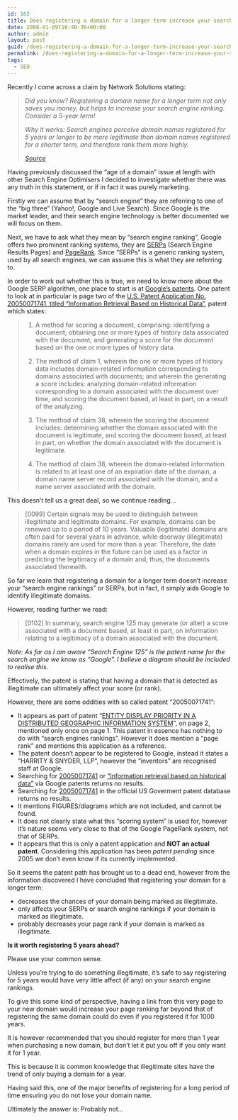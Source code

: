 ```yaml
---
id: 162
title: Does registering a domain for a longer term increase your search engine rankings?
date: 2008-01-09T16:40:36+00:00
author: admin
layout: post
guid: /does-registering-a-domain-for-a-longer-term-increase-your-search-engine-rankings
permalink: /does-registering-a-domain-for-a-longer-term-increase-your-search-engine-rankings/
tags:
  - SEO
---
```

<p class="lead">
  Recently I come across a claim by Network Solutions stating:
</p>

> _Did you know? Registering a domain name for a longer term not only saves you money, but helps to increase your search engine ranking. Consider a 5-year term!_
> 
> _Why it works: Search engines perceive domain names registered for 5 years or longer to be more legitimate than domain names registered for a shorter term, and therefore rank them more highly._
> 
> _[Source](http://www.networksolutions.com/purchase-it/images/domain-ad-in-cart.gif)_

<!--more-->Having previously discussed the &#8220;age of a domain&#8221; issue at length with other Search Engine Optimisers I decided to investigate whether there was any truth in this statement, or if in fact it was purely marketing.

Firstly we can assume that by &#8220;search engine&#8221; they are referring to one of the &#8220;big three&#8221; (Yahoo!, Google and Live Search). Since Google is the market leader, and their search engine technology is better documented we will focus on them.

Next, we have to ask what they mean by &#8220;search engine ranking&#8221;, Google offers two prominent ranking systems, they are [SERPs](http://en.wikipedia.org/wiki/Serp) (Search Engine Results Pages) and [PageRank](http://en.wikipedia.org/wiki/PageRank). Since &#8220;SERPs&#8221; is a generic ranking system, used by all search engines, we can assume this is what they are referring to.

In order to work out whether this is true, we need to know more about the Google SERP algorithm, one place to start is at [Google&#8217;s patents](http://appft1.uspto.gov/netacgi/nph-Parser?Sect1=PTO2&Sect2=HITOFF&p=1&u=%2Fnetahtml%2FPTO%2Fsearch-bool.html&r=0&f=S&l=50&TERM1=google&FIELD1=AS&co1=AND&TERM2=&FIELD2=&d=PG01). One patent to look at in particular is page two of the [U.S. Patent Application No. 20050071741, titled &#8220;Information Retrieval Based on Historical Data&#8221;,](http://appft1.uspto.gov/netacgi/nph-Parser?Sect1=PTO2&Sect2=HITOFF&p=1&u=%2Fnetahtml%2FPTO%2Fsearch-bool.html&r=2&f=G&l=50&co1=AND&d=PG01&s1=20050071741&OS=20050071741) patent which states:

> 1. A method for scoring a document, comprising: identifying a document; obtaining one or more types of history data associated with the document; and generating a score for the document based on the one or more types of history data.
> 
> 38. The method of claim 1, wherein the one or more types of history data includes domain-related information corresponding to domains associated with documents; and wherein the generating a score includes: analyzing domain-related information corresponding to a domain associated with the document over time, and scoring the document based, at least in part, on a result of the analyzing.
> 
> 39. The method of claim 38, wherein the scoring the document includes: determining whether the domain associated with the document is legitimate, and scoring the document based, at least in part, on whether the domain associated with the document is legitimate.
> 
> 40. The method of claim 38, wherein the domain-related information is related to at least one of an expiration date of the domain, a domain name server record associated with the domain, and a name server associated with the domain.

This doesn&#8217;t tell us a great deal, so we continue reading&#8230;

> [0099] Certain signals may be used to distinguish between illegitimate and legitimate domains. For example, domains can be renewed up to a period of 10 years. Valuable (legitimate) domains are often paid for several years in advance, while doorway (illegitimate) domains rarely are used for more than a year. Therefore, the date when a domain expires in the future can be used as a factor in predicting the legitimacy of a domain and, thus, the documents associated therewith.

So far we learn that registering a domain for a longer term doesn&#8217;t increase your &#8220;search engine rankings&#8221; or SERPs, but in fact, it simply aids Google to identify illegitimate domains.

However, reading further we read:

> [0102] In summary, search engine 125 may generate (or alter) a score associated with a document based, at least in part, on information relating to a legitimacy of a domain associated with the document.

_Note: As far as I am aware &#8220;Search Engine 125&#8221; is the patent name for the search engine we know as &#8220;Google&#8221;. I believe a diagram should be included to realise this._

Effectively, the patent is stating that having a domain that is detected as illegitimate can ultimately affect your score (or rank).

However, there are some oddities with so called patent &#8220;20050071741&#8221;:

  * It appears as part of patent &#8220;[ENTITY DISPLAY PRIORITY IN A DISTRIBUTED GEOGRAPHIC INFORMATION SYSTEM](http://appft1.uspto.gov/netacgi/nph-Parser?Sect1=PTO2&Sect2=HITOFF&p=1&u=%2Fnetahtml%2FPTO%2Fsearch-bool.html&r=1&f=G&l=50&co1=AND&d=PG01&s1=20050071741&OS=20050071741&RS=20050071741)&#8220;, on page 2, mentioned only once on page 1. This patent in essence has nothing to do with &#8220;search engines rankings&#8221;. However it does mention a &#8220;page rank&#8221; and mentions this application as a reference.
  * The patent doesn&#8217;t appear to be registered to Google, instead it states a &#8220;HARRITY & SNYDER, LLP&#8221;, however the &#8220;inventors&#8221; are recognised staff at Google.
  * Searching for [20050071741](http://www.google.com/patents?q=20050071741&btnG=Search+Patents) or [&#8220;Information retrieval based on historical data&#8221;](http://www.google.com/patents?q=%22Information+retrieval+based+on+historical+data%22&btnG=Search+Patents) via Google patents returns no results.
  * Searching for [20050071741](http://patft.uspto.gov/netacgi/nph-Parser?TERM1=20050071741&Sect1=PTO1&Sect2=HITOFF&d=PALL&p=1&u=%2Fnetahtml%2FPTO%2Fsrchnum.htm&r=0&f=S&l=50) in the official US Goverment patent database returns no results.
  * It mentions FIGURES/diagrams which are not included, and cannot be found.
  * It does not clearly state what this &#8220;scoring system&#8221; is used for, however it&#8217;s nature seems very close to that of the Google PageRank system, not that of SERPs.
  * It appears that this is only a patent application and **NOT an actual patent**. Considering this application has been _patent pending_ since 2005 we don&#8217;t even know if its currently implemented.

So it seems the patent path has brought us to a dead end, however from the information discovered I have concluded that registering your domain for a longer term:

  * decreases the chances of your domain being marked as illegitimate.
  * only affects your SERPs or search engine rankings if your domain is marked as illegitimate.
  * probably decreases your page rank if your domain is marked as illegitimate.

**Is it worth registering 5 years ahead?**

Please use your common sense.

Unless you&#8217;re trying to do something illegitimate, it&#8217;s safe to say registering for 5 years would have very little affect (if any) on your search engine rankings.

To give this some kind of perspective, having a link from this very page to your new domain would increase your page ranking far beyond that of registering the same domain could do even if you registered it for 1000 years.

It is however recommended that you should register for more than 1 year when purchasing a new domain, but don&#8217;t let it put you off if you only want it for 1 year.

This is because it is common knowledge that illegitimate sites have the trend of only buying a domain for a year.

Having said this, one of the major benefits of registering for a long period of time ensuring you do not lose your domain name.

Ultimately the answer is: Probably not&#8230;